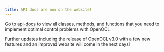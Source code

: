 ```yaml
---
title: API docs are now on the website!
---
```


Go to [api-docs](/api-docs/) to view all classes, methods, and functions that you need to implement optimal control problems with OpenOCL.

Further updates including the release of OpenOCL v3.0 with a few new features and an improved website will come in the next days!


